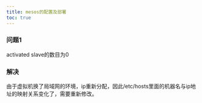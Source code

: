 ```yaml
---
title: mesos的配置及部署
toc: true
---
```


### 问题1 

activated slave的数目为0

### 解决

由于虚拟机换了局域网的环境，ip重新分配，因此/etc/hosts里面的机器名与ip地址的映射关系变化了，需要重新修改。
